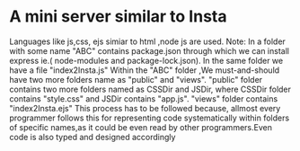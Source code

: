 # A mini server similar to Insta 

Languages like js,css, ejs simiar to html ,node js are used.
Note: In a folder with some name "ABC" contains package.json through which we can install express ie.( node-modules and package-lock.json). In the same folder we have a file "index2Insta.js" 
Within the "ABC" folder ,We must-and-should have two more folders name as "public" and "views".
"public" folder contains two more folders named as CSSDir and JSDir, where CSSDir folder contains "style.css" and JSDir contains "app.js".
"views" folder contains "index2Insta.ejs"
This process has to be followed because, allmost every programmer follows this for representing code systematically within folders of specific names,as it could be even read by other programmers.Even code is also typed and designed accordingly
